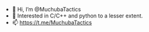 - 👋 Hi, I’m @MuchubaTactics
- 👀 Interested in C/C++ and python to a lesser extent.
- 📫 https://t.me/MuchubaTactics
